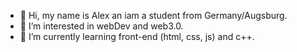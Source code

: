 - 👋 Hi, my name is Alex an iam a student from Germany/Augsburg.
- 👀 I’m interested in webDev and web3.0.
- 🌱 I’m currently learning front-end (html, css, js) and c++.


<!---
EngelAlex/EngelAlex is a ✨ special ✨ repository because its `README.md` (this file) appears on your GitHub profile.
You can click the Preview link to take a look at your changes.
--->
